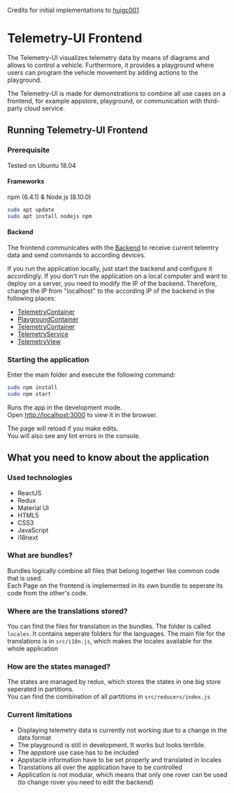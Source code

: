 Credits for initial implementations to [huigc001](https://github.com/huigc001)

# Telemetry-UI Frontend

The Telemetry-UI visualizes telemetry data by means of diagrams and allows to control a vehicle.
Furthermore, it provides a playground where users can program the vehicle movement by adding actions to the playground.

The Telemetry-UI is made for demonstrations to combine all use cases on a frontend, for example appstore, playground, or communication with third-party cloud service.

## Running Telemetry-UI Frontend

### Prerequisite
Tested on Ubuntu 18.04

#### Frameworks

npm (6.4.1) & Node.js (8.10.0)

```sh
sudo apt update
sudo apt install nodejs npm
```

#### Backend

The frontend communicates with the [Backend](https://github.com/app4mc-rover/rover-telemetry-ui-cc-be) to receive current telemtry data and send commands to according devices.

If you run the application locally, just start the backend and configure it accordingly.
If you don't run the application on a local computer and want to deploy on a server, you need to modify the IP of the backend. Therefore, change the IP from "localhost" to the according IP of the backend in the following places:

* [TelemetryContainer](https://github.com/app4mc-rover/rover-telemetry-ui-cc-fe/blob/master/src/containers/TelemetryContainer.js)
* [PlaygroundContainer](https://github.com/app4mc-rover/rover-telemetry-ui-cc-fe/blob/master/src/containers/PlaygroundContainer.js)
* [TelemetryContainer](https://github.com/app4mc-rover/rover-telemetry-ui-cc-fe/blob/master/src/containers/TelemetryContainer.js)
* [TelemetryService](https://github.com/app4mc-rover/rover-telemetry-ui-cc-fe/blob/master/src/TelemetryService.js)
* [TelemetryView](https://github.com/app4mc-rover/rover-telemetry-ui-cc-fe/blob/master/src/pages/telemetry/TelemetryView.js)

### Starting the application
Enter the main folder and execute the following command:

```sh
sudo npm install
sudo npm start
```

Runs the app in the development mode.<br>
Open [http://localhost:3000](http://localhost:3000) to view it in the browser.

The page will reload if you make edits.<br>
You will also see any lint errors in the console.

## What you need to know about the application

### Used technologies
* ReactJS
* Redux
* Material UI
* HTML5
* CSS3
* JavaScript
* i18next

### What are bundles?
Bundles logically combine all files that belong together like common code that is used. <br>
Each Page on the frontend is implemented in its own bundle to seperate its code from the other's code.

### Where are the translations stored?
You can find the files for translation in the bundles. The folder is called `locales`. It contains seperate folders for the languages.
The main file for the translations is in `src/i18n.js`, which makes the locales available for the whole application

### How are the states managed?
The states are managed by redux, which stores the states in one big store seperated in partitions. <br>
You can find the combination of all partitions in `src/reducers/index.js` <br>

### Current limitations
* Displaying telemetry data is currently not working due to a change in the data format
* The playground is still in development. It works but looks terrible.
* The appstore use case has to be included
* Appstacle information have to be set properly and translated in locales
* Translations all over the application have to be controlled
* Application is not modular, which means that only one rover can be used (to change rover you need to edit the backend)
